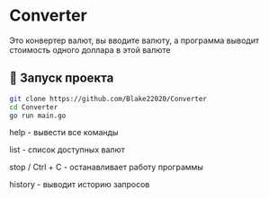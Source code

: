 # Converter

Это конвертер валют, вы вводите валюту, а программа выводит стоимость одного доллара в этой валюте

## 🚀 Запуск проекта
```bash
git clone https://github.com/Blake22020/Converter
cd Converter
go run main.go
```


help - вывести все команды

list - список доступных валют

stop / Ctrl + C - останавливает работу программы

history - выводит историю запросов

